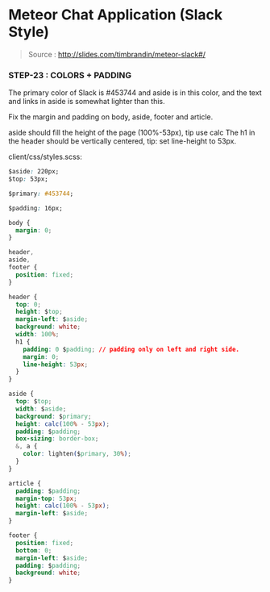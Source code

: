 # Meteor Chat Application (Slack Style)

> Source : http://slides.com/timbrandin/meteor-slack#/

### STEP-23 : COLORS + PADDING

The primary color of Slack is #453744 and aside is in this color, and the text and links in aside is somewhat lighter than this.

Fix the margin and padding on body, aside, footer and article.

aside should fill the height of the page (100%-53px), tip use calc The h1 in the header should be vertically centered, tip: set line-height to 53px.

client/css/styles.scss:
```css
$aside: 220px;
$top: 53px;

$primary: #453744;

$padding: 16px;

body {
  margin: 0;
}

header,
aside,
footer {
  position: fixed;
}

header {
  top: 0;
  height: $top;
  margin-left: $aside;
  background: white;
  width: 100%;
  h1 {
    padding: 0 $padding; // padding only on left and right side.
    margin: 0;
    line-height: 53px;
  }
}

aside {
  top: $top;
  width: $aside;
  background: $primary;
  height: calc(100% - 53px);
  padding: $padding;
  box-sizing: border-box;
  &, a {
    color: lighten($primary, 30%);
  }
}

article {
  padding: $padding;
  margin-top: 53px;
  height: calc(100% - 53px);
  margin-left: $aside;
}

footer {
  position: fixed;
  bottom: 0;
  margin-left: $aside;
  padding: $padding;
  background: white;
}
```
